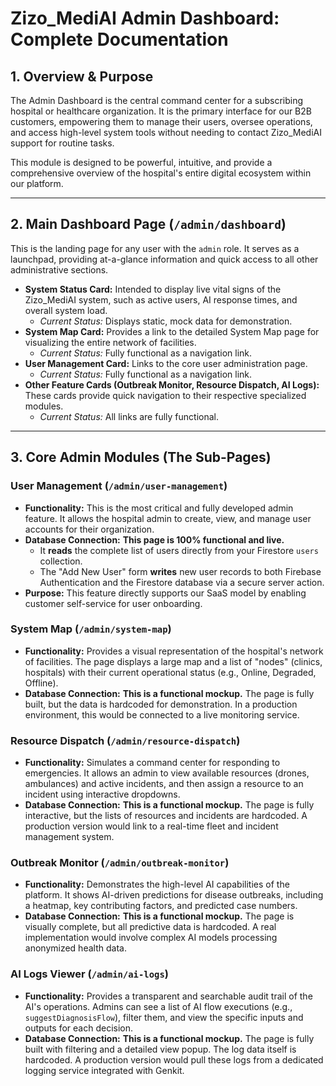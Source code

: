 # Zizo_MediAI Admin Dashboard: Complete Documentation

## 1. Overview & Purpose

The Admin Dashboard is the central command center for a subscribing hospital or healthcare organization. It is the primary interface for our B2B customers, empowering them to manage their users, oversee operations, and access high-level system tools without needing to contact Zizo_MediAI support for routine tasks.

This module is designed to be powerful, intuitive, and provide a comprehensive overview of the hospital's entire digital ecosystem within our platform.

---

## 2. Main Dashboard Page (`/admin/dashboard`)

This is the landing page for any user with the `admin` role. It serves as a launchpad, providing at-a-glance information and quick access to all other administrative sections.

-   **System Status Card:** Intended to display live vital signs of the Zizo_MediAI system, such as active users, AI response times, and overall system load.
    -   *Current Status:* Displays static, mock data for demonstration.
-   **System Map Card:** Provides a link to the detailed System Map page for visualizing the entire network of facilities.
    -   *Current Status:* Fully functional as a navigation link.
-   **User Management Card:** Links to the core user administration page.
    -   *Current Status:* Fully functional as a navigation link.
-   **Other Feature Cards (Outbreak Monitor, Resource Dispatch, AI Logs):** These cards provide quick navigation to their respective specialized modules.
    -   *Current Status:* All links are fully functional.

---

## 3. Core Admin Modules (The Sub-Pages)

### User Management (`/admin/user-management`)

-   **Functionality:** This is the most critical and fully developed admin feature. It allows the hospital admin to create, view, and manage user accounts for their organization.
-   **Database Connection:** **This page is 100% functional and live.**
    -   It **reads** the complete list of users directly from your Firestore `users` collection.
    -   The "Add New User" form **writes** new user records to both Firebase Authentication and the Firestore database via a secure server action.
-   **Purpose:** This feature directly supports our SaaS model by enabling customer self-service for user onboarding.

### System Map (`/admin/system-map`)

-   **Functionality:** Provides a visual representation of the hospital's network of facilities. The page displays a large map and a list of "nodes" (clinics, hospitals) with their current operational status (e.g., Online, Degraded, Offline).
-   **Database Connection:** **This is a functional mockup.** The page is fully built, but the data is hardcoded for demonstration. In a production environment, this would be connected to a live monitoring service.

### Resource Dispatch (`/admin/resource-dispatch`)

-   **Functionality:** Simulates a command center for responding to emergencies. It allows an admin to view available resources (drones, ambulances) and active incidents, and then assign a resource to an incident using interactive dropdowns.
-   **Database Connection:** **This is a functional mockup.** The page is fully interactive, but the lists of resources and incidents are hardcoded. A production version would link to a real-time fleet and incident management system.

### Outbreak Monitor (`/admin/outbreak-monitor`)

-   **Functionality:** Demonstrates the high-level AI capabilities of the platform. It shows AI-driven predictions for disease outbreaks, including a heatmap, key contributing factors, and predicted case numbers.
-   **Database Connection:** **This is a functional mockup.** The page is visually complete, but all predictive data is hardcoded. A real implementation would involve complex AI models processing anonymized health data.

### AI Logs Viewer (`/admin/ai-logs`)

-   **Functionality:** Provides a transparent and searchable audit trail of the AI's operations. Admins can see a list of AI flow executions (e.g., `suggestDiagnosisFlow`), filter them, and view the specific inputs and outputs for each decision.
-   **Database Connection:** **This is a functional mockup.** The page is fully built with filtering and a detailed view popup. The log data itself is hardcoded. A production version would pull these logs from a dedicated logging service integrated with Genkit.
